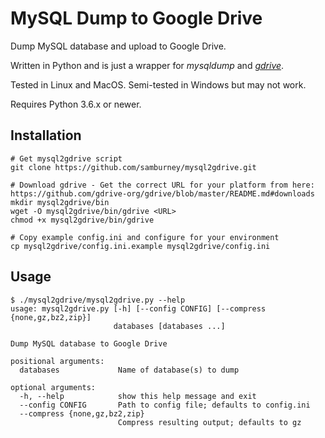 # MySQL Dump to Google Drive
Dump MySQL database and upload to Google Drive.

Written in Python and is just a wrapper for *mysqldump* and *[gdrive](https://github.com/gdrive-org/gdrive)*.

Tested in Linux and MacOS.  Semi-tested in Windows but may not work.

Requires Python 3.6.x or newer.

## Installation
```
# Get mysql2gdrive script
git clone https://github.com/samburney/mysql2gdrive.git

# Download gdrive - Get the correct URL for your platform from here: https://github.com/gdrive-org/gdrive/blob/master/README.md#downloads
mkdir mysql2gdrive/bin
wget -O mysql2gdrive/bin/gdrive <URL>
chmod +x mysql2gdrive/bin/gdrive

# Copy example config.ini and configure for your environment
cp mysql2gdrive/config.ini.example mysql2gdrive/config.ini
```

## Usage
```
$ ./mysql2gdrive/mysql2gdrive.py --help
usage: mysql2gdrive.py [-h] [--config CONFIG] [--compress {none,gz,bz2,zip}]
                       databases [databases ...]

Dump MySQL database to Google Drive

positional arguments:
  databases             Name of database(s) to dump

optional arguments:
  -h, --help            show this help message and exit
  --config CONFIG       Path to config file; defaults to config.ini
  --compress {none,gz,bz2,zip}
                        Compress resulting output; defaults to gz
```

